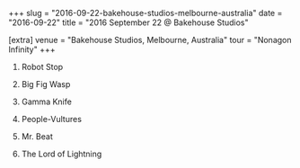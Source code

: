 +++
slug = "2016-09-22-bakehouse-studios-melbourne-australia"
date = "2016-09-22"
title = "2016 September 22 @ Bakehouse Studios"

[extra]
venue = "Bakehouse Studios, Melbourne, Australia"
tour = "Nonagon Infinity"
+++


 1. Robot Stop

 2. Big Fig Wasp

 3. Gamma Knife

 4. People-Vultures

 5. Mr. Beat

 6. The Lord of Lightning


